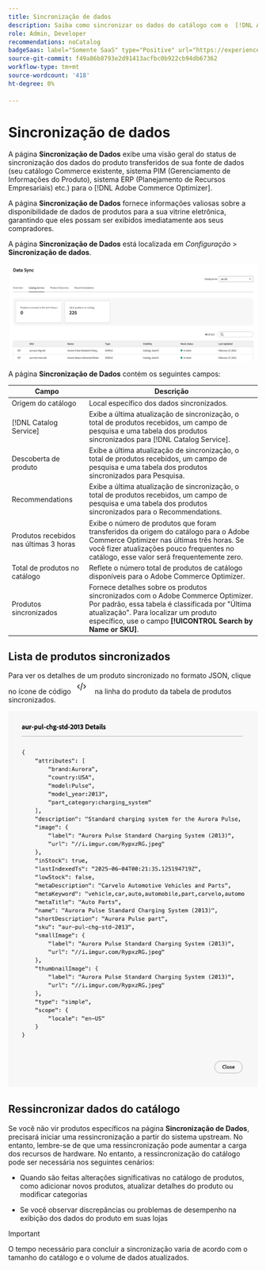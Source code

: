```yaml
---
title: Sincronização de dados
description: Saiba como sincronizar os dados do catálogo com o  [!DNL Adobe Commerce Optimizer].
role: Admin, Developer
recommendations: noCatalog
badgeSaas: label="Somente SaaS" type="Positive" url="https://experienceleague.adobe.com/pt-br/docs/commerce/user-guides/product-solutions" tooltip="Aplicável somente a projetos do Adobe Commerce as a Cloud Service e do Adobe Commerce Optimizer (infraestrutura SaaS gerenciada pela Adobe)."
source-git-commit: f49a86b8793e2d91413acfbc0b922cb94db67362
workflow-type: tm+mt
source-wordcount: '418'
ht-degree: 0%

---
```


# Sincronização de dados

A página **Sincronização de Dados** exibe uma visão geral do status de sincronização dos dados do produto transferidos de sua fonte de dados (seu catálogo Commerce existente, sistema PIM (Gerenciamento de Informações do Produto), sistema ERP (Planejamento de Recursos Empresariais) etc.) para o [!DNL Adobe Commerce Optimizer].

A página **Sincronização de Dados** fornece informações valiosas sobre a disponibilidade de dados de produtos para a sua vitrine eletrônica, garantindo que eles possam ser exibidos imediatamente aos seus compradores.

A página **Sincronização de Dados** está localizada em *Configuração* > **Sincronização de dados**.

![Sincronização de Dados](../assets/data-sync.png)

A página **Sincronização de Dados** contém os seguintes campos:

| Campo | Descrição |
|--- |--- |
| Origem do catálogo | Local específico dos dados sincronizados. |
| [!DNL Catalog Service] | Exibe a última atualização de sincronização, o total de produtos recebidos, um campo de pesquisa e uma tabela dos produtos sincronizados para [!DNL Catalog Service]. |
| Descoberta de produto | Exibe a última atualização de sincronização, o total de produtos recebidos, um campo de pesquisa e uma tabela dos produtos sincronizados para Pesquisa. |
| Recommendations | Exibe a última atualização de sincronização, o total de produtos recebidos, um campo de pesquisa e uma tabela dos produtos sincronizados para o Recommendations. |
| Produtos recebidos nas últimas 3 horas | Exibe o número de produtos que foram transferidos da origem do catálogo para o Adobe Commerce Optimizer nas últimas três horas. Se você fizer atualizações pouco frequentes no catálogo, esse valor será frequentemente zero. |
| Total de produtos no catálogo | Reflete o número total de produtos de catálogo disponíveis para o Adobe Commerce Optimizer. |
| Produtos sincronizados | Fornece detalhes sobre os produtos sincronizados com o Adobe Commerce Optimizer. Por padrão, essa tabela é classificada por &quot;Última atualização&quot;. Para localizar um produto específico, use o campo **[!UICONTROL Search by Name or SKU]**. |

## Lista de produtos sincronizados

Para ver os detalhes de um produto sincronizado no formato JSON, clique no ícone de código ![Link de código](../assets/data-sync-details.png) na linha do produto da tabela de produtos sincronizados.

![Detalhes do produto sincronizado](../assets/synced-products.png)

## Ressincronizar dados do catálogo

Se você não vir produtos específicos na página **Sincronização de Dados**, precisará iniciar uma ressincronização a partir do sistema upstream. No entanto, lembre-se de que uma ressincronização pode aumentar a carga dos recursos de hardware. No entanto, a ressincronização do catálogo pode ser necessária nos seguintes cenários:

- Quando são feitas alterações significativas no catálogo de produtos, como adicionar novos produtos, atualizar detalhes do produto ou modificar categorias

- Se você observar discrepâncias ou problemas de desempenho na exibição dos dados do produto em suas lojas

>[!IMPORTANT]
>
>O tempo necessário para concluir a sincronização varia de acordo com o tamanho do catálogo e o volume de dados atualizados.
